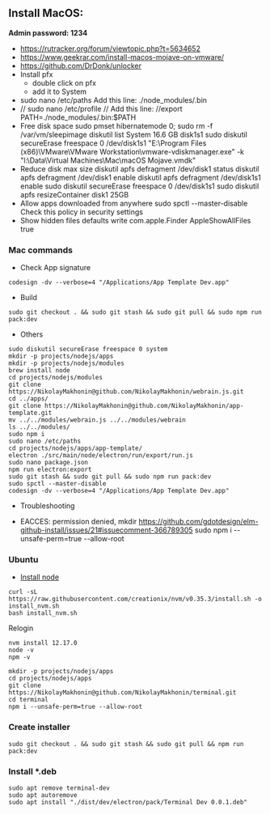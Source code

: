 ## Install MacOS:
**Admin password: 1234**

* https://rutracker.org/forum/viewtopic.php?t=5634652
* https://www.geekrar.com/install-macos-mojave-on-vmware/
* https://github.com/DrDonk/unlocker
* Install pfx
    * double click on pfx
    * add it to System
* sudo nano /etc/paths
    Add this line:
    ./node_modules/.bin
* // sudo nano /etc/profile
    // Add this line:
    //export PATH=./node_modules/.bin:$PATH
* Free disk space
    sudo pmset hibernatemode 0; sudo rm -f /var/vm/sleepimage
    diskutil list
    System                  16.6 GB    disk1s1
    sudo diskutil secureErase freespace 0 /dev/disk1s1
    "E:\Program Files (x86)\VMware\VMware Workstation\vmware-vdiskmanager.exe" -k "l:\Data\Virtual Machines\Mac\macOS Mojave.vmdk"
* Reduce disk max size
	diskutil apfs defragment /dev/disk1 status
	diskutil apfs defragment /dev/disk1 enable
	diskutil apfs defragment /dev/disk1s1 enable
    sudo diskutil secureErase freespace 0 /dev/disk1s1
	sudo diskutil apfs resizeContainer disk1 25GB
* Allow apps downloaded from anywhere
    sudo spctl --master-disable
    Check this policy in security settings
* Show hidden files
    defaults write com.apple.Finder AppleShowAllFiles true

### Mac commands

* Check App signature
```
codesign -dv --verbose=4 "/Applications/App Template Dev.app"
```
* Build
```
sudo git checkout . && sudo git stash && sudo git pull && sudo npm run pack:dev
```
* Others
```
sudo diskutil secureErase freespace 0 system
mkdir -p projects/nodejs/apps
mkdir -p projects/nodejs/modules
brew install node
cd projects/nodejs/modules
git clone https://NikolayMakhonin@github.com/NikolayMakhonin/webrain.js.git
cd ../apps/
git clone https://NikolayMakhonin@github.com/NikolayMakhonin/app-template.git
mv ../../modules/webrain.js ../../modules/webrain
ls ../../modules/
sudo npm i
sudo nano /etc/paths
cd projects/nodejs/apps/app-template/
electron ./src/main/node/electron/run/export/run.js
sudo nano package.json
npm run electron:export
sudo git stash && sudo git pull && sudo npm run pack:dev
sudo spctl --master-disable
codesign -dv --verbose=4 "/Applications/App Template Dev.app"
```
* Troubleshooting

* EACCES: permission denied, mkdir
https://github.com/gdotdesign/elm-github-install/issues/21#issuecomment-366789305
sudo npm i --unsafe-perm=true --allow-root

### Ubuntu

* [Install node](https://www.digitalocean.com/community/tutorials/how-to-install-node-js-on-ubuntu-18-04)
```
curl -sL https://raw.githubusercontent.com/creationix/nvm/v0.35.3/install.sh -o install_nvm.sh
bash install_nvm.sh
```
Relogin
```
nvm install 12.17.0
node -v
npm -v
```
```
mkdir -p projects/nodejs/apps
cd projects/nodejs/apps
git clone https://NikolayMakhonin@github.com/NikolayMakhonin/terminal.git 
cd terminal
npm i --unsafe-perm=true --allow-root
```

### Create installer
```
sudo git checkout . && sudo git stash && sudo git pull && npm run pack:dev
```

### Install *.deb

```
sudo apt remove terminal-dev
sudo apt autoremove
sudo apt install "./dist/dev/electron/pack/Terminal Dev 0.0.1.deb"

```
